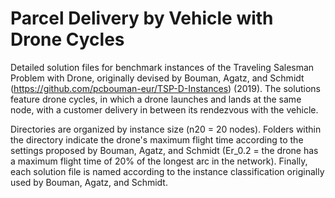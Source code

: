 # Parcel Delivery by Vehicle with Drone Cycles
Detailed solution files for benchmark instances of the Traveling Salesman Problem with Drone, originally devised by Bouman, Agatz, and Schmidt (https://github.com/pcbouman-eur/TSP-D-Instances) (2019). The solutions feature drone cycles, in which a drone launches and lands at the same node, with a customer delivery in between its rendezvous with the vehicle.

Directories are organized by instance size (n20 = 20 nodes). Folders within the directory indicate the drone's maximum flight time according to the settings proposed by Bouman, Agatz, and Schmidt (Er_0.2 = the drone has a maximum flight time of 20% of the longest arc in the network). Finally, each solution file is named according to the instance classification originally used by Bouman, Agatz, and Schmidt. 
